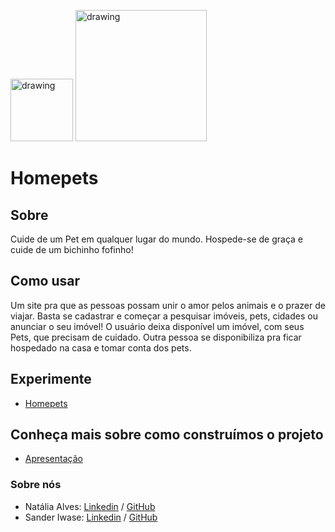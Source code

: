 <img src="https://home-pets.netlify.app/static/media/pet-house.5cc12664.png" alt="drawing" width="100"/> <img src="https://home-pets.netlify.app/static/media/homepets-brand.1930674e.png" alt="drawing" width="210"/>

# Homepets

## Sobre
Cuide de um Pet em qualquer lugar do mundo.
Hospede-se de graça e cuide de um bichinho fofinho!

## Como usar

Um site pra que as pessoas possam unir o amor pelos animais e o prazer de viajar. Basta se cadastrar e começar a pesquisar imóveis, pets, cidades ou anunciar o seu imóvel!
O usuário deixa disponível um imóvel, com seus Pets, que precisam de cuidado. Outra pessoa se disponibiliza pra ficar hospedado na casa e tomar conta dos pets.

## Experimente
- [Homepets](https://home-pets.netlify.app/)

## Conheça mais sobre como construímos o projeto

- [Apresentação](https://docs.google.com/presentation/d/13jFMj7Hv5VTCvFjlD9UnCFsIb6afE7D8mTHsSFDWaSU/edit?usp=sharing)
### Sobre nós

- Natália Alves: [Linkedin](https://www.linkedin.com/in/nat%C3%A1lia-alves-5b00891b9/) / [GitHub](https://github.com/nat-alvec)
- Sander Iwase: [Linkedin](https://www.linkedin.com/in/sanderiwase/) / [GitHub](https://github.com/sanderiw)
